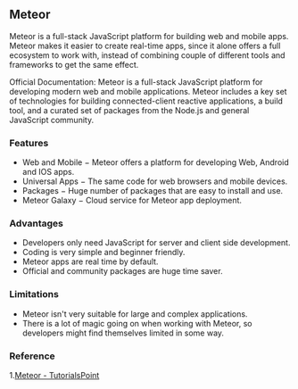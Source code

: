 ## Meteor
Meteor is a full-stack JavaScript platform for building web and mobile apps. Meteor makes it easier to create real-time apps, since it alone offers a full ecosystem to work with, instead of combining couple of different tools and frameworks to get the same effect.  

Official Documentation:
Meteor is a full-stack JavaScript platform for developing modern web and mobile applications. Meteor includes a key set of technologies for building connected-client reactive applications, a build tool, and a curated set of packages from the Node.js and general JavaScript community.  

### Features
- Web and Mobile − Meteor offers a platform for developing Web, Android and IOS apps.
- Universal Apps − The same code for web browsers and mobile devices.
- Packages − Huge number of packages that are easy to install and use.
- Meteor Galaxy − Cloud service for Meteor app deployment.

### Advantages
- Developers only need JavaScript for server and client side development.
- Coding is very simple and beginner friendly.
- Meteor apps are real time by default.
- Official and community packages are huge time saver.  

### Limitations
- Meteor isn't very suitable for large and complex applications.  
- There is a lot of magic going on when working with Meteor, so developers might find themselves limited in some way.

### Reference
1.[Meteor - TutorialsPoint](https://www.tutorialspoint.com/meteor/index.htm)
